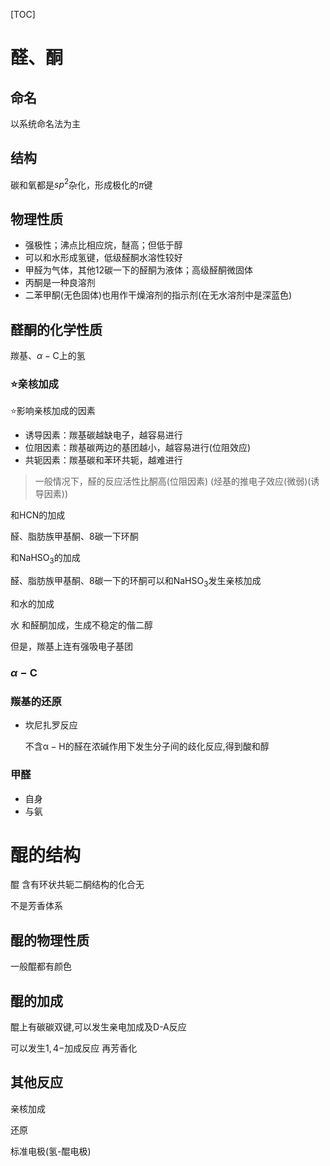 [TOC]

# 醛、酮

## 命名

以系统命名法为主

## 结构

碳和氧都是$sp^2$杂化，形成极化的$\pi$键

## 物理性质

- 强极性；沸点比相应烷，醚高；但低于醇
- 可以和水形成氢键，低级醛酮水溶性较好
- 甲醛为气体，其他12碳一下的醛酮为液体；高级醛酮微固体
- 丙酮是一种良溶剂
- 二苯甲酮(无色固体)也用作干燥溶剂的指示剂(在无水溶剂中是深蓝色)

## 醛酮的化学性质

羰基、$\alpha-\mathrm{C}$上的氢

### ⭐亲核加成

⭐影响亲核加成的因素

- 诱导因素：羰基碳越缺电子，越容易进行
- 位阻因素：羰基碳两边的基团越小，越容易进行(位阻效应)
- 共轭因素：羰基碳和苯环共轭，越难进行

> 一般情况下，醛的反应活性比酮高(位阻因素)
(烃基的推电子效应(微弱)(诱导因素))

和$\mathrm{HCN}$的加成

醛、脂肪族甲基酮、8碳一下环酮

和$\mathrm{NaHSO_3}$的加成

醛、脂肪族甲基酮、8碳一下的环酮可以和$\mathrm{NaHSO_3}$发生亲核加成

和水的加成

水 和醛酮加成，生成不稳定的偕二醇

但是，羰基上连有强吸电子基团

### $\alpha-\mathrm{C}$

### 羰基的还原

- 坎尼扎罗反应

    不含$\mathrm{\alpha-H}$的醛在浓碱作用下发生分子间的歧化反应,得到酸和醇

### 甲醛

- 自身
- 与氨

# 醌的结构

醌
含有环状共轭二酮结构的化合无

不是芳香体系

## 醌的物理性质

一般醌都有颜色

## 醌的加成

醌上有碳碳双键,可以发生亲电加成及D-A反应

可以发生$1,4-$加成反应
再芳香化

## 其他反应

亲核加成

还原

标准电极(氢-醌电极)